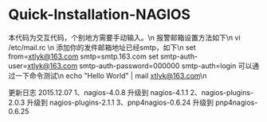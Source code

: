# Quick-Installation-NAGIOS

本代码为交互代码，个别地方需要手动输入。\n
报警邮箱设置方法如下\n
vi /etc/mail.rc \n
添加你的发件邮箱地址已经smtp，如下\n
set from=xtlyk@163.com smtp=smtp.163.com set smtp-auth-user=xtlyk@163.com smtp-auth-password=000000 smtp-auth=login
可以通过一下命令测试\n
echo "Hello World" | mail xtlyk@163.com\n

更新日志
2015.12.07
1、nagios-4.0.8			升级到	nagios-4.1.1
2、nagios-plugins-2.0.3	升级到	nagios-plugins-2.1.1
3、pnp4nagios-0.6.24	升级到	pnp4nagios-0.6.25
